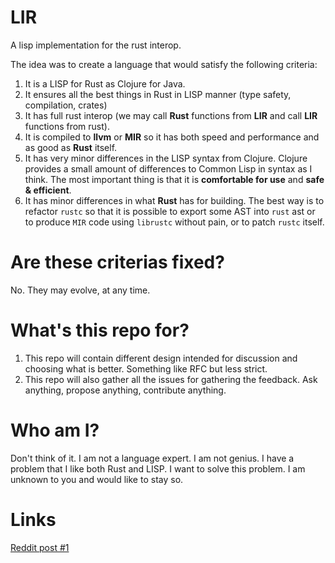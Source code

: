 # LIR
A lisp implementation for the rust interop.

The idea was to create a language that would satisfy the following criteria:

1. It is a LISP for Rust as Clojure for Java.
2. It ensures all the best things in Rust in LISP manner (type safety, compilation, crates)
3. It has full rust interop (we may call **Rust** functions from **LIR** and call **LIR** functions from rust).
4. It is compiled to **llvm** or **MIR** so it has both speed and performance and as good as **Rust** itself.
5. It has very minor differences in the LISP syntax from Clojure. Clojure provides a small amount of differences to Common Lisp in syntax as I think. The most important thing is that it is **comfortable for use** and **safe & efficient**.
6. It has minor differences in what **Rust** has for building. The best way is to refactor `rustc` so that it is possible to export some AST into `rust` ast or to produce `MIR` code using `librustc` without pain, or to patch `rustc` itself.

# Are these criterias fixed?
No. They may evolve, at any time.

# What's this repo for?
1. This repo will contain different design intended for discussion and choosing what is better. Something like RFC but less strict.
2. This repo will also gather all the issues for gathering the feedback. Ask anything, propose anything, contribute anything.

# Who am I?
Don't think of it. I am not a language expert. I am not genius. I have a problem that I like both Rust and LISP. I want to solve this problem. I am unknown to you and would like to stay so.

# Links
[Reddit post #1](https://www.reddit.com/r/rust/comments/86jm7m/thinking_about_lisplike_language_with_rust_interop/)
